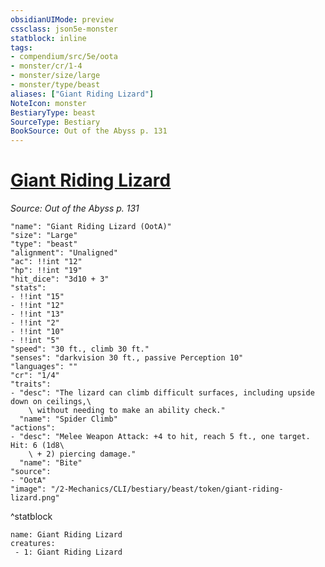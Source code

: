 ```yaml
---
obsidianUIMode: preview
cssclass: json5e-monster
statblock: inline
tags:
- compendium/src/5e/oota
- monster/cr/1-4
- monster/size/large
- monster/type/beast
aliases: ["Giant Riding Lizard"]
NoteIcon: monster
BestiaryType: beast
SourceType: Bestiary
BookSource: Out of the Abyss p. 131
---
```

# [Giant Riding Lizard](2-Mechanics/CLI/bestiary/beast/giant-riding-lizard-oota.md)
*Source: Out of the Abyss p. 131*  

```statblock
"name": "Giant Riding Lizard (OotA)"
"size": "Large"
"type": "beast"
"alignment": "Unaligned"
"ac": !!int "12"
"hp": !!int "19"
"hit_dice": "3d10 + 3"
"stats":
- !!int "15"
- !!int "12"
- !!int "13"
- !!int "2"
- !!int "10"
- !!int "5"
"speed": "30 ft., climb 30 ft."
"senses": "darkvision 30 ft., passive Perception 10"
"languages": ""
"cr": "1/4"
"traits":
- "desc": "The lizard can climb difficult surfaces, including upside down on ceilings,\
    \ without needing to make an ability check."
  "name": "Spider Climb"
"actions":
- "desc": "Melee Weapon Attack: +4 to hit, reach 5 ft., one target. Hit: 6 (1d8\
    \ + 2) piercing damage."
  "name": "Bite"
"source":
- "OotA"
"image": "/2-Mechanics/CLI/bestiary/beast/token/giant-riding-lizard.png"
```
^statblock

```encounter-table
name: Giant Riding Lizard
creatures:
 - 1: Giant Riding Lizard
```